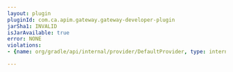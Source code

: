 ```yaml
---
layout: plugin
pluginId: com.ca.apim.gateway.gateway-developer-plugin
jarSha1: INVALID
isJarAvailable: true
error: NONE
violations:
- {name: org/gradle/api/internal/provider/DefaultProvider, type: internal-api-usage}

---
```

